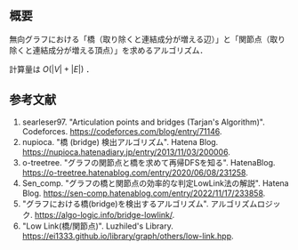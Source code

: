 ## 概要

無向グラフにおける「橋（取り除くと連結成分が増える辺）」と「関節点（取り除くと連結成分が増える頂点）」を求めるアルゴリズム．

計算量は $O(\lvert V \rvert + \lvert E \rvert)$ ．


## 参考文献

1. searleser97. "Articulation points and bridges (Tarjan's Algorithm)". Codeforces. <https://codeforces.com/blog/entry/71146>.
1. nupioca. "橋 (bridge) 検出アルゴリズム". Hatena Blog. <https://nupioca.hatenadiary.jp/entry/2013/11/03/200006>.
1. o-treetree. "グラフの関節点と橋を求めて再帰DFSを知る". HatenaBlog. <https://o-treetree.hatenablog.com/entry/2020/06/08/231258>.
1. Sen_comp. "グラフの橋と関節点の効率的な判定LowLink法の解説". Hatena Blog. <https://sen-comp.hatenablog.com/entry/2022/11/17/233858>.
1. "グラフにおける橋(bridge)を検出するアルゴリズム". アルゴリズムロジック. <https://algo-logic.info/bridge-lowlink/>.
1. "Low Link(橋/関節点)". Luzhiled's Library. <https://ei1333.github.io/library/graph/others/low-link.hpp>.
